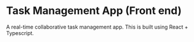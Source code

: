# Task Management App (Front end)

A real-time collaborative task management app. This is built using React + Typescript.
